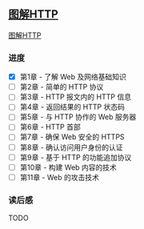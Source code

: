 ## [图解HTTP](https://book.douban.com/subject/25863515/)

[图解HTTP](https://s3.ax1x.com/2021/03/18/62TMmq.jpg)

### 进度

- [x] 第1章 - 了解 Web 及网络基础知识
- [ ] 第2章 - 简单的 HTTP 协议
- [ ] 第3章 - HTTP 报文内的 HTTP 信息
- [ ] 第4章 - 返回结果的 HTTP 状态码
- [ ] 第5章 - 与 HTTP 协作的 Web 服务器
- [ ] 第6章 - HTTP 首部
- [ ] 第7章 - 确保 Web 安全的 HTTPS
- [ ] 第8章 - 确认访问用户身份的认证
- [ ] 第9章 - 基于 HTTP 的功能追加协议
- [ ] 第10章 - 构建 Web 内容的技术
- [ ] 第11章 - Web 的攻击技术

### 读后感

TODO
